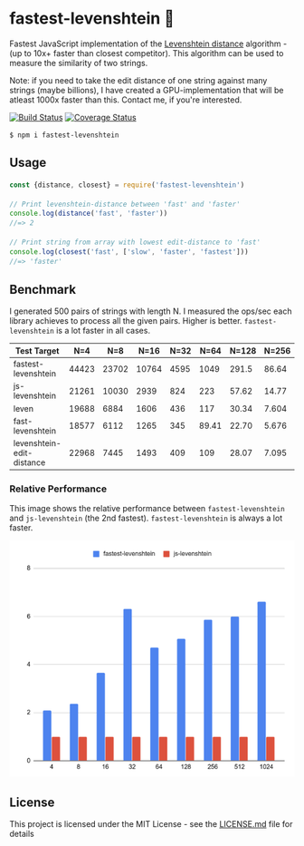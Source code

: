 # fastest-levenshtein :rocket: 
Fastest JavaScript implementation of the [Levenshtein distance](https://en.wikipedia.org/wiki/Levenshtein_distance) algorithm - (up to 10x+ faster than closest competitor). This algorithm can be used to measure the similarity of two strings.

Note: if you need to take the edit distance of one string against many strings (maybe billions), I have created a GPU-implementation that will be atleast 1000x faster than this. Contact me, if you're interested.

[![Build Status](https://travis-ci.org/ka-weihe/node-levenshtein.svg?branch=master)](https://travis-ci.org/ka-weihe/node-levenshtein)
[![Coverage Status](https://coveralls.io/repos/github/ka-weihe/node-levenshtein/badge.svg?branch=master)](https://coveralls.io/github/ka-weihe/node-levenshtein?branch=master)
```
$ npm i fastest-levenshtein
```

## Usage

```javascript
const {distance, closest} = require('fastest-levenshtein')

// Print levenshtein-distance between 'fast' and 'faster' 
console.log(distance('fast', 'faster'))
//=> 2

// Print string from array with lowest edit-distance to 'fast'
console.log(closest('fast', ['slow', 'faster', 'fastest']))
//=> 'faster'
```

## Benchmark
I generated 500 pairs of strings with length N. I measured the ops/sec each library achieves to process all the given pairs. Higher is better. `fastest-levenshtein` is a lot faster in all cases. 

| Test Target               | N=4   | N=8   | N=16  | N=32 | N=64  | N=128 | N=256 | N=512 | N=1024 |
|---------------------------|-------|-------|-------|------|-------|-------|-------|-------|--------|
| fastest-levenshtein       | 44423 | 23702 | 10764 | 4595 | 1049  | 291.5 | 86.64 | 22.24 | 5.473  |
| js-levenshtein            | 21261 | 10030 | 2939  | 824  | 223   | 57.62 | 14.77 | 3.717 | 0.934  |
| leven                     | 19688 | 6884  | 1606  | 436  | 117   | 30.34 | 7.604 | 1.929 | 0.478  |
| fast-levenshtein          | 18577 | 6112  | 1265  | 345  | 89.41 | 22.70 | 5.676 | 1.428 | 0.348  |
| levenshtein-edit-distance | 22968 | 7445  | 1493  | 409  | 109   | 28.07 | 7.095 | 1.789 | 0.445  |

### Relative Performance
This image shows the relative performance between `fastest-levenshtein` and `js-levenshtein` (the 2nd fastest). `fastest-levenshtein` is always a lot faster.

![Benchmark](/images/relaperf.png)

## License
This project is licensed under the MIT License - see the [LICENSE.md](LICENSE.md) file for details
